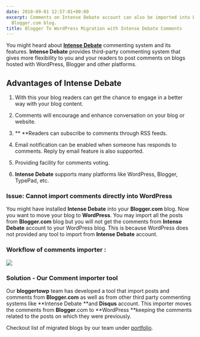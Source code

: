 ```yaml
---
date: 2010-09-01 12:57:01+00:00
excerpt: Comments on Intense Debate account can also be imported into WordPress from
  Blogger.com blog.
title: Blogger To WordPress Migration with Intense Debate Comments
---
```


You might heard about [**Intense Debate**](http://intensedebate.com/) commenting system and its features. **Intense Debate** provides third-party commenting system that gives more flexibility to you and your readers to post comments on blogs hosted with WordPress, Blogger and other platforms.


## Advantages of Intense Debate





	
  1. With this your blog readers can get the chance to engage in a better way with your blog content.

	
  2. Comments will encourage and enhance conversation on your blog or website.

	
  3. ** **Readers can subscribe to comments through RSS feeds.

	
  4. Email notification can be enabled when someone has responds to comments. Reply by email feature is also supported.

	
  5. Providing facility for comments voting.

	
  6. **Intense Debate** supports many platforms like WordPress, Blogger, TypePad, etc.





### Issue: Cannot import comments directly into WordPress


You might have installed **Intense Debate** into your **Blogger.com** blog. Now you want to move your blog to **WordPress**. You may import all the posts from **Blogger.com** blog but you will not get the comments from **Intense Debate** account to your WordPress blog. This is because WordPress does not provided any tool to import from **Intense Debate** account.


### Workflow of comments importer :


[![](https://rtcamp.com/wp-content/uploads/2010/08/intense-debate-comments2.png)](https://rtcamp.com/wp-content/uploads/2010/08/intense-debate-comments2.png)


### Solution - Our Comment importer tool


Our **bloggertowp** team has developed a tool that import posts and comments from **Blogger.com** as well as from other third party commenting systems like **Intense Debate **and **Disqus** account. This importer moves the comments from **Blogger**.com to **WordPress **keeping the comments related to the posts on which they were previously.

Checkout list of migrated blogs by our team under [portfolio](http://bloggertowp.org/portfolio/).
